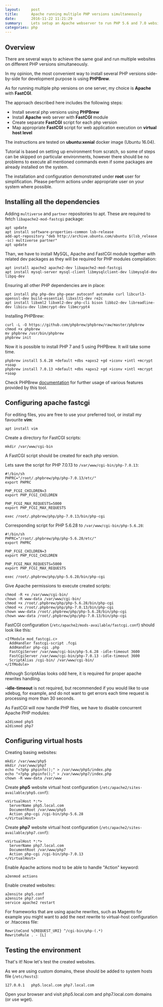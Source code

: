 ```yaml
---
layout:     post
title:      Apache running multiple PHP versions simultaneously
date:       2016-11-22 11:21:29
summary:    Lets setup an Apache webserver to run PHP 5.6 and 7.0 websites simultaneously ...
categories: php
---
```


## Overview

There are several ways to achieve the same goal and run multiple websites on different PHP versions simultaneously.

In my opinion, the most convenient way to install several PHP versions side-by-side for development purpose is using **PHPBrew**.

As for running multiple php versions on one server, my choice is **Apache** with **FastCGI**.

The approach described here includes the following steps:

 - Install several php versions using **PHPBrew**
 - Install **Apache** web server with **FastCGI** module
 - Create separate **FastCGI** script for each php version
 - Map appropriate **FastCGI** script for web application execution on **virtual host level**
 
The instructions are tested on **ubuntu:xenial** docker image (Ubuntu 16.04).

Tutorial is based on setting up environment from scratch, so some of steps can be skipped on particular environments, however there should be no problems to execute all mentioned commands even if some packages are already installed on the system.

<div class="markdown-warning-note"><i class="fa fa-warning"></i>The installation and configuration demonstrated under <b>root</b> user for simplification. Please perform actions under appropriate user on your system where possible.</div>

## Installing all the dependencies

Adding ```multiverse``` and ```partner``` repositories to apt. These are required to fetch ```libapache2-mod-fastcgi``` package:

```
apt update
apt install software-properties-common lsb-release
add-apt-repository "deb http://archive.ubuntu.com/ubuntu $(lsb_release -sc) multiverse partner"
apt update
```

Than, we have to install MySQL, Apache and FastCGI module together with related dev packages as they will be required for PHP modules compilation:

```
apt install apache2 apache2-dev libapache2-mod-fastcgi
apt install mysql-server mysql-client libmysqlclient-dev libmysqld-dev libpq-dev
```

Ensuring all other PHP dependencies are in place:

```
apt install php php-dev php-pear autoconf automake curl libcurl3-openssl-dev build-essential libxslt1-dev re2c 
apt install libxml2 libxml2-dev php-cli bison libbz2-dev libreadline-dev libicu-dev libmcrypt-dev libmcrypt4
```

Installing PHPBrew:

```
curl -L -O https://github.com/phpbrew/phpbrew/raw/master/phpbrew
chmod +x phpbrew
mv phpbrew /usr/bin/phpbrew
phpbrew init
```

Now it is possible to install PHP 7 and 5 using PHPBrew. It will take some time.

```
phpbrew install 5.6.28 +default +dbs +apxs2 +gd +iconv +intl +mcrypt +soap
phpbrew install 7.0.13 +default +dbs +apxs2 +gd +iconv +intl +mcrypt +soap
```

Check PHPBrew [documentation](https://github.com/phpbrew/phpbrew) for further usage of various features provided by this tool.

## Configuring apache fastcgi

For editing files, you are free to use your preferred tool, or install my favourite **vim**:

```
apt install vim
```

Create a directory for FastCGI scripts:

```
mkdir /var/www/cgi-bin
```

A FastCGI script should be created for each php version.

Lets save the script for PHP 7.0.13 to ```/var/www/cgi-bin/php-7.0.13```:

```
#!/bin/sh
PHPRC="/root/.phpbrew/php/php-7.0.13/etc/"
export PHPRC

PHP_FCGI_CHILDREN=3
export PHP_FCGI_CHILDREN

PHP_FCGI_MAX_REQUESTS=5000
export PHP_FCGI_MAX_REQUESTS

exec /root/.phpbrew/php/php-7.0.13/bin/php-cgi
```

Corresponding script for PHP 5.6.28 to ```/var/www/cgi-bin/php-5.6.28```:

```
#!/bin/sh
PHPRC="/root/.phpbrew/php/php-5.6.28/etc/"
export PHPRC

PHP_FCGI_CHILDREN=3
export PHP_FCGI_CHILDREN

PHP_FCGI_MAX_REQUESTS=5000
export PHP_FCGI_MAX_REQUESTS

exec /root/.phpbrew/php/php-5.6.28/bin/php-cgi
```

Give Apache permissions to execute created scripts:

```
chmod -R +x /var/www/cgi-bin/
chown -R www-data /var/www/cgi-bin/
chmod +x /root/.phpbrew/php/php-5.6.28/bin/php-cgi
chmod +x /root/.phpbrew/php/php-7.0.13/bin/php-cgi
chown www-data /root/.phpbrew/php/php-5.6.28/bin/php-cgi
chown www-data /root/.phpbrew/php/php-7.0.13/bin/php-cgi
```

FastCGI configuration (```/etc/apache2/mods-available/fastcgi.conf```) should look like this:

```
<IfModule mod_fastcgi.c>
  AddHandler fastcgi-script .fcgi
  AddHandler php-cgi .php
  FastCgiServer /var/www/cgi-bin/php-5.6.28 -idle-timeout 3600
  FastCgiServer /var/www/cgi-bin/php-7.0.13 -idle-timeout 3600
  ScriptAlias /cgi-bin/ /var/www/cgi-bin/
</IfModule>
```

Although ScriptAlias looks odd here, it is required for proper apache rewrites handling.

**-idle-timeout** is not required, but recommended if you would like to use xdebug, for example, and do not want to get errors each time request is processing more than 30 seconds.


As FastCGI will now handle PHP files, we have to disable concurrent Apache PHP modules:

```
a2dismod php5
a2dismod php7
```

## Configuring virtual hosts

Creating basing websites:

```
mkdir /var/www/php5
mkdir /var/www/php7
echo "<?php phpinfo();" > /var/www/php5/index.php
echo "<?php phpinfo();" > /var/www/php7/index.php
chown -R www-data /var/www
```

Create **php5** website virtual host configuration (```/etc/apache2/sites-available/php5.conf```):

```
<VirtualHost *:*>
  ServerName php5.local.com
  DocumentRoot /var/www/php5
  Action php-cgi /cgi-bin/php-5.6.28
</VirtualHost>
```

Create **php7** website virtual host configuration (```/etc/apache2/sites-available/php7.conf```):

```
<VirtualHost *:*>
  ServerName php7.local.com
  DocumentRoot /var/www/php7
  Action php-cgi /cgi-bin/php-7.0.13
</VirtualHost>
```
Enable Apache actions mod to be able to handle "Action" keyword:

```
a2enmod actions
```

Enable created websites:

```
a2ensite php5.conf
a2ensite php7.conf
service apache2 restart
```

For frameworks that are using apache rewrites, such as Magento for example you might want to add the next rewrite to virtual-host configuration or .htaccess file:

```
RewriteCond %{REQUEST_URI} ^/cgi-bin/php-(.*)
RewriteRule . - [L]
```

## Testing the environment

That's it! Now let's test the created websites.

As we are using custom domains, these should be added to system hosts file (```/etc/hosts```):

```
127.0.0.1   php5.local.com php7.local.com
```

Open your browser and visit php5.local.com and php7.local.com domains (or use wget).